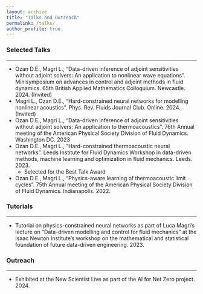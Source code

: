 ```yaml
---
layout: archive
title: "Talks and Outreach"
permalink: /talks/
author_profile: true
---
```


### Selected Talks
***
* Ozan D.E., Magri L., “Data-driven inference of adjoint sensitivities without adjoint solvers: An application to nonlinear wave equations”. Minisymposium on advances in control and adjoint methods in fluid dynamics. 65th British Applied Mathematics Colloquium. Newcastle. 2024. (Invited)
* Magri L., Ozan D.E., “Hard-constrained neural networks for modelling nonlinear acoustics”. Phys. Rev. Fluids Journal Club. Online. 2024. (Invited)
* Ozan D.E., Magri L., “Data-driven inference of adjoint sensitivities without adjoint solvers: An application to thermoacoustics”. 76th Annual meeting of the American Physical Society Division of Fluid Dynamics. Washington DC. 2023
* Ozan D.E., Magri L., “Hard-constrained thermoacoustic neural networks”. Leeds Institute for Fluid Dynamics Workshop in data-driven methods, machine learning and optimization in fluid mechanics. Leeds. 2023.
  * Selected for the Best Talk Award
* Ozan D.E., Magri L., “Physics-aware learning of thermoacoustic limit cycles”. 75th Annual meeting of the American Physical Society Division of Fluid Dynamics. Indianapolis. 2022.

### Tutorials
***
* Tutorial on physics-constrained neural networks as part of Luca Magri’s lecture on “Data-driven modelling and control for fluid mechanics” at the Isaac Newton Institute’s workshop on the mathematical and statistical foundation of future data-driven engineering. 2023.

### Outreach
***
* Exhibited at the New Scientist Live as part of the AI for Net Zero project. 2024.